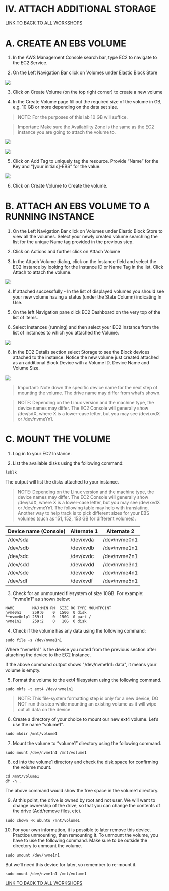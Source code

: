 # IV. ATTACH ADDITIONAL STORAGE

[LINK TO BACK TO ALL WORKSHOPS](./workshop.md)

# A. CREATE AN EBS VOLUME

1. In the AWS Management Console search bar, type EC2 to navigate to the EC2 Service.

2. On the Left Navigation Bar click on Volumes under Elastic Block Store

![](./workshopassets/EC2Volumes.png)

3. Click on Create Volume (on the top right corner) to create a new volume

4. In the Create Volume page fill out the required size of the volume in GB, e.g. 10 GB or more depending on the data set size.

> NOTE: For the purposes of this lab 10 GB will suffice.

> Important: Make sure the Availability Zone is the same as the EC2 instance you are going to attach the volume to.

![](./workshopassets/CreateVolumeAZ.png)

![](./workshopassets/CreateVolume.png)

5. Click on Add Tag to uniquely tag the resource. Provide “Name” for the Key and “[your initials]-EBS” for the value.

![](./workshopassets/EC2VolumeTag.png)

6. Click on Create Volume to Create the volume.

# B. ATTACH AN EBS VOLUME TO A RUNNING INSTANCE
1. On the Left Navigation Bar click on Volumes under Elastic Block Store to view all the volumes. Select your newly created volume searching the list for the unique Name tag provided in the previous step.

2. Click on Actions and further click on Attach Volume

3. In the Attach Volume dialog, click on the Instance field and select the EC2 instance by looking for the Instance ID or Name Tag in the list. Click Attach to attach the volume.

![](./workshopassets/EC2AttachVolume.png)

4. If attached successfully - In the list of displayed volumes you should see your new volume having a status (under the State Column) indicating In Use.

5. On the left Navigation pane click EC2 Dashboard on the very top of the list of items.

5. Select Instances (running) and then select your EC2 Instance from the list of instances to which you attached the Volume.

![](./workshopassets/EC2RunningInstances.png)

6. In the EC2 Details section select Storage to see the Block devices attached to the instance. Notice the new volume just created attached as an additional Block Device with a Volume ID, Device Name and Volume Size.

![](./workshopassets/EC2AttachedVolumes.png)

> Important: Note down the specific device name for the next step of mounting the volume. The drive name may differ from what’s shown.

> NOTE: Depending on the Linux version and the machine type, the device names may differ. The EC2 Console will generally show /dev/sdX, where X is a lower-case letter, but you may see /dev/xvdX or /dev/nvmeYn1.

# C. MOUNT THE VOLUME
1. Log in to your EC2 Instance.

2. List the available disks using the following command:
```
lsblk
```
The output will list the disks attached to your instance.

> NOTE: Depending on the Linux version and the machine type, the device names may differ. The EC2 Console will generally show /dev/sdX, where X is a lower-case letter, but you may see /dev/xvdX or /dev/nvmeYn1. The following table may help with translating. Another way to help track is to pick different sizes for your EBS volumes (such as 151, 152, 153 GB for different volumes).

| Device name (Console)	| Alternate 1 | Alternate 2 |
| ----------- | ----------- | ----------- |
| /dev/sda|/dev/xvda|/dev/nvme0n1
| /dev/sdb|/dev/xvdb|/dev/nvme1n1
| /dev/sdc|/dev/xvdc|/dev/nvme2n1
| /dev/sdd|/dev/xvdd|/dev/nvme3n1
| /dev/sde|/dev/xvde|/dev/nvme4n1
| /dev/sdf|/dev/xvdf|/dev/nvme5n1

3. Check for an unmounted filesystem of size 10GB. For example: “nvme1n1” as shown below:
```
NAME        MAJ:MIN RM  SIZE RO TYPE MOUNTPOINT
nvme0n1     259:0    0  150G  0 disk
└─nvme0n1p1 259:1    0  150G  0 part /
nvme1n1     259:2    0   10G  0 disk
```
4. Check if the volume has any data using the following command:
```
sudo file -s /dev/nvme1n1
```
Where “nvme1n1” is the device you noted from the previous section after attaching the device to the EC2 Instance.

If the above command output shows "/dev/nvme1n1: data", it means your volume is empty.

5. Format the volume to the ext4 filesystem using the following command.

```
sudo mkfs -t ext4 /dev/nvme1n1
```

>NOTE: This file-system formatting step is only for a new device, DO NOT run this step while mounting an existing volume as it will wipe out all data on the device.

6. Create a directory of your choice to mount our new ext4 volume. Let’s use the name “volume1”.
```
sudo mkdir /mnt/volume1
```
7. Mount the volume to “volume1” directory using the following command.
```
sudo mount /dev/nvme1n1 /mnt/volume1
```
8. cd into the volume1 directory and check the disk space for confirming the volume mount.
```
cd /mnt/volume1
df -h .
```
The above command would show the free space in the volume1 directory.

9. At this point, the drive is owned by root and not user. We will want to change ownership of the drive, so that you can change the contents of the drive (Add/remove files, etc).
```
sudo chown -R ubuntu /mnt/volume1
```
10. For your own information, it is possible to later remove this device. Practice unmounting, then remounting it. To unmount the volume, you have to use the following command. Make sure to be outside the directory to unmount the volume.
```
sudo umount /dev/nvme1n1
```
But we’ll need this device for later, so remember to re-mount it.
```
sudo mount /dev/nvme1n1 /mnt/volume1
```

[LINK TO BACK TO ALL WORKSHOPS](./workshop.md)